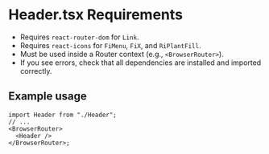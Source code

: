 # Header.tsx Requirements

- Requires `react-router-dom` for `Link`.
- Requires `react-icons` for `FiMenu`, `FiX`, and `RiPlantFill`.
- Must be used inside a Router context (e.g., `<BrowserRouter>`).
- If you see errors, check that all dependencies are installed and imported correctly.

## Example usage

```tsx
import Header from "./Header";
// ...
<BrowserRouter>
  <Header />
</BrowserRouter>;
```
